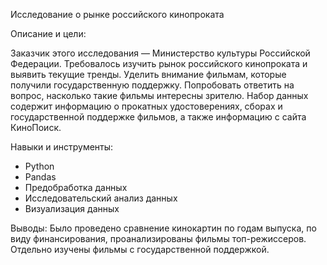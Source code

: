 Исследование о рынке российского кинопроката

Описание и цели:

Заказчик этого исследования — Министерство культуры Российской Федерации.
Требовалось изучить рынок российского кинопроката и выявить текущие тренды. Уделить внимание фильмам, которые получили государственную поддержку. Попробовать ответить на вопрос, насколько такие фильмы интересны зрителю.
Набор данных содержит информацию о прокатных удостоверениях, сборах и государственной поддержке фильмов, а также информацию с сайта КиноПоиск.

Навыки и инструменты:
- Python
- Pandas
- Предобработка данных
- Исследовательский анализ данных
- Визуализация данных

Выводы:
Было проведено сравнение кинокартин по годам выпуска, по виду финансирования, проанализированы фильмы топ-режиссеров. Отдельно изучены фильмы с государственной поддержкой. 
